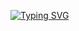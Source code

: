 
[![Typing SVG](https://readme-typing-svg.herokuapp.com?color=121CF7&background=7D57FF00&center=true&vCenter=true&lines=Welcome+to+my+Github+Profile;%E4%BB%8A%E5%A4%A9%E4%B9%9F%E8%A6%81%E5%85%83%E6%B0%94%E6%BB%A1%E6%BB%A1%E5%93%A6%EF%BC%81)](https://git.io/typing-svg)

